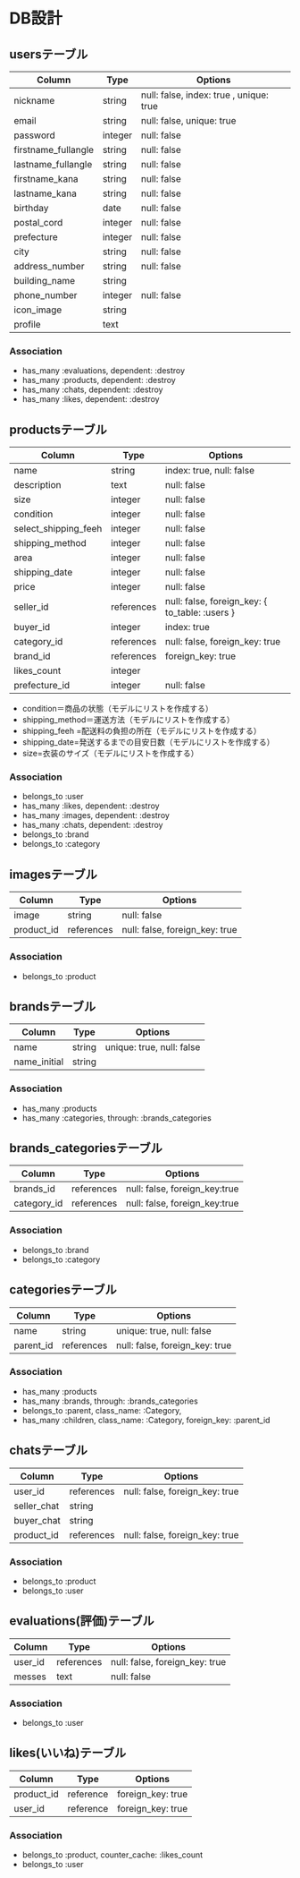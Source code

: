 # DB設計

## usersテーブル

|Column|Type|Options|
|------|----|-------|
|nickname|string|null: false, index: true , unique: true|
|email|string|null: false, unique: true|
|password|integer|null: false|
|firstname_fullangle|string|null: false|
|lastname_fullangle|string|null: false|
|firstname_kana|string|null: false|
|lastname_kana|string|null: false|
|birthday|date|null: false|
|postal_cord|integer|null: false|
|prefecture|integer|null: false|
|city|string|null: false|
|address_number|string|null: false|
|building_name|string||
|phone_number|integer|null: false|
|icon_image|string||
|profile|text||


### Association
* has_many :evaluations, dependent: :destroy
* has_many :products, dependent: :destroy
* has_many :chats, dependent: :destroy
* has_many :likes, dependent: :destroy


## productsテーブル
|Column|Type|Options|
|------|----|-------|
|name|string|index: true, null: false|
|description|text|null: false|
|size|integer|null: false|
|condition|integer|null: false|
|select_shipping_feeh|integer|null: false|
|shipping_method|integer|null: false|
|area|integer|null: false|
|shipping_date|integer|null: false|
|price|integer|null: false|
|seller_id|references|null: false, foreign_key: { to_table: :users }|
|buyer_id|integer|index: true|
|category_id|references|null: false, foreign_key: true|
|brand_id|references|foreign_key: true|
|likes_count|integer||
|prefecture_id|integer|null: false|

* condition＝商品の状態（モデルにリストを作成する）
* shipping_method＝運送方法（モデルにリストを作成する）
* shipping_feeh =配送料の負担の所在（モデルにリストを作成する）
* shipping_date=発送するまでの目安日数（モデルにリストを作成する）
* size=衣装のサイズ（モデルにリストを作成する）


### Association
* belongs_to :user
* has_many :likes, dependent: :destroy
* has_many :images, dependent: :destroy
* has_many :chats, dependent: :destroy
* belongs_to :brand
* belongs_to :category

## imagesテーブル
|Column|Type|Options|
|------|----|-------|
|image|string|null: false|	
|product_id|references|null: false, foreign_key: true|	

### Association
* belongs_to :product


## brandsテーブル
|Column|Type|Options|
|------|----|-------|
|name|string|unique: true, null: false|
|name_initial|string||

### Association
* has_many :products
* has_many :categories, through: :brands_categories

## brands_categoriesテーブル
|Column|Type|Options|
|------|----|-------|
|brands_id|references|null: false, foreign_key:true|
|category_id|references|null: false, foreign_key:true|

### Association
* belongs_to :brand
* belongs_to :category

## categoriesテーブル
|Column|Type|Options|
|------|----|-------|
|name	|string	|unique: true, null: false|
|parent_id|references|null: false, foreign_key: true|

### Association
* has_many :products
* has_many :brands, through: :brands_categories
* belongs_to :parent, class_name: :Category,
* has_many :children, class_name: :Category, foreign_key: :parent_id

## chatsテーブル
|Column|Type|Options|
|------|----|-------|
|user_id|references|null: false, foreign_key: true|
|seller_chat|string||
|buyer_chat|string||
|product_id|references|null: false, foreign_key: true|

### Association
* belongs_to :product
* belongs_to :user


## evaluations(評価)テーブル 

|Column|Type|Options|
|------|----|-------|
|user_id|references|null: false, foreign_key: true|
|messes|text|null: false|

### Association
* belongs_to :user


## likes(いいね)テーブル
|Column|Type|Options|
|------|----|-------|
|product_id|reference|foreign_key: true|
|user_id|reference|foreign_key: true|

### Association
* belongs_to :product, counter_cache: :likes_count
* belongs_to :user
